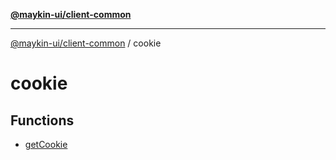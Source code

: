 [**@maykin-ui/client-common**](../README.md)

***

[@maykin-ui/client-common](../README.md) / cookie

# cookie

## Functions

- [getCookie](functions/getCookie.md)
